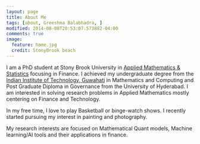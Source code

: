 ```yaml
---
layout: page
title: About Me
tags: [about, Greeshma Balabhadra, ]
modified: 2014-08-08T20:53:07.573882-04:00
comments: true
image:
  feature: home.jpg
  credit: StonyBrook beach
---
```


I am a PhD student at Stony Brook University in [Applied Mathematics & Statistics](https://www.stonybrook.edu/commcms/ams/) focusing in Finance. I achieved my undergraduate degree from the [Indian Institute of Technology, Guwahati](http://www.iitg.ac.in/) in Mathematics and Computing and Post Graduate Diploma in Governance from the University of Hyderabad. I am interested in solving research problems in Applied Mathematics mostly centering on Finance and Technology.

In my free time, I love to play Basketball or binge-watch shows. I recently started pursuing my interest in painting and photography.

My research interests are focused on Mathematical Quant models, Machine learning/AI tools and their applications in finance.
